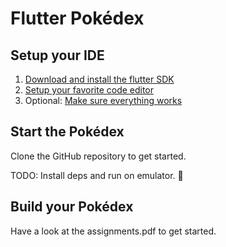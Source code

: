 # Flutter Pokédex
## Setup your IDE
1. [Download and install the flutter SDK](https://flutter.dev/docs/get-started/install)
2. [Setup your favorite code editor](https://flutter.dev/docs/get-started/editor)
3. Optional: [Make sure everything works](https://flutter.dev/docs/get-started/test-drive)

## Start the Pokédex
Clone the GitHub repository to get started.

TODO: Install deps and run on emulator.

## Build your Pokédex
Have a look at the assignments.pdf to get started.